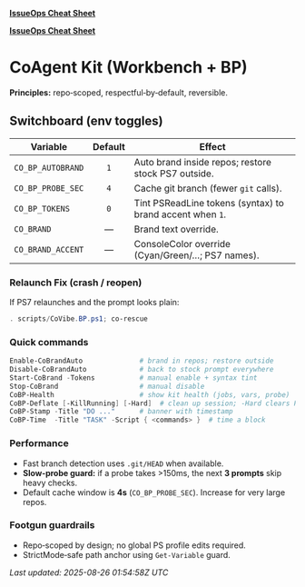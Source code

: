 [**IssueOps Cheat Sheet**](ISSUEOPS_CHEATSHEET.md)

[**IssueOps Cheat Sheet**](ISSUEOPS_CHEATSHEET.md)

# CoAgent Kit (Workbench + BP)

**Principles:** repo‑scoped, respectful‑by‑default, reversible.

## Switchboard (env toggles)
| Variable          | Default | Effect                                                        |
|-------------------|:------:|----------------------------------------------------------------|
| `CO_BP_AUTOBRAND` |  `1`   | Auto brand inside repos; restore stock PS7 outside.           |
| `CO_BP_PROBE_SEC` |  `4`   | Cache git branch (fewer `git` calls).                         |
| `CO_BP_TOKENS`    |  `0`   | Tint PSReadLine tokens (syntax) to brand accent when `1`.     |
| `CO_BRAND`        |   —    | Brand text override.                                          |
| `CO_BRAND_ACCENT` |   —    | ConsoleColor override (Cyan/Green/…; PS7 names).              |

### Relaunch Fix (crash / reopen)
If PS7 relaunches and the prompt looks plain:
```powershell
. scripts/CoVibe.BP.ps1; co-rescue
```

### Quick commands
```powershell
Enable-CoBrandAuto              # brand in repos; restore outside
Disable-CoBrandAuto             # back to stock prompt everywhere
Start-CoBrand -Tokens           # manual enable + syntax tint
Stop-CoBrand                    # manual disable
CoBP-Health                     # show kit health (jobs, vars, probe)
CoBP-Deflate [-KillRunning] [-Hard]  # clean up session; -Hard clears PSReadLine history
CoBP-Stamp -Title "DO ..."      # banner with timestamp
CoBP-Time  -Title "TASK" -Script { <commands> }  # time a block
```

### Performance
- Fast branch detection uses `.git/HEAD` when available.
- **Slow‑probe guard:** if a probe takes >150ms, the next **3 prompts** skip heavy checks.
- Default cache window is **4s** (`CO_BP_PROBE_SEC`). Increase for very large repos.

### Footgun guardrails
- Repo‑scoped by design; no global PS profile edits required.
- StrictMode‑safe path anchor using `Get-Variable` guard.

_Last updated: 2025-08-26 01:54:58Z UTC_

